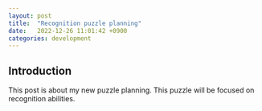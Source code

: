 ```yaml
---
layout: post
title:  "Recognition puzzle planning"
date:   2022-12-26 11:01:42 +0900
categories: development
---
```


## Introduction

This post is about my new puzzle planning. This puzzle will be focused on recognition abilities.

